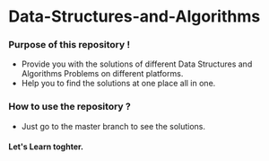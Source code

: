 # Data-Structures-and-Algorithms
### Purpose of this repository !
- Provide you with the solutions of different Data Structures and Algorithms Problems on different platforms.
- Help you to find the solutions at one place all in one.
### How to use the repository ?
- Just go to the master branch to see the solutions.
#### Let's Learn toghter.
